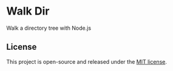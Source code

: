 # Walk Dir

Walk a directory tree with Node.js

## License

This project is open-source and released under the [MIT license](./LICENSE).
